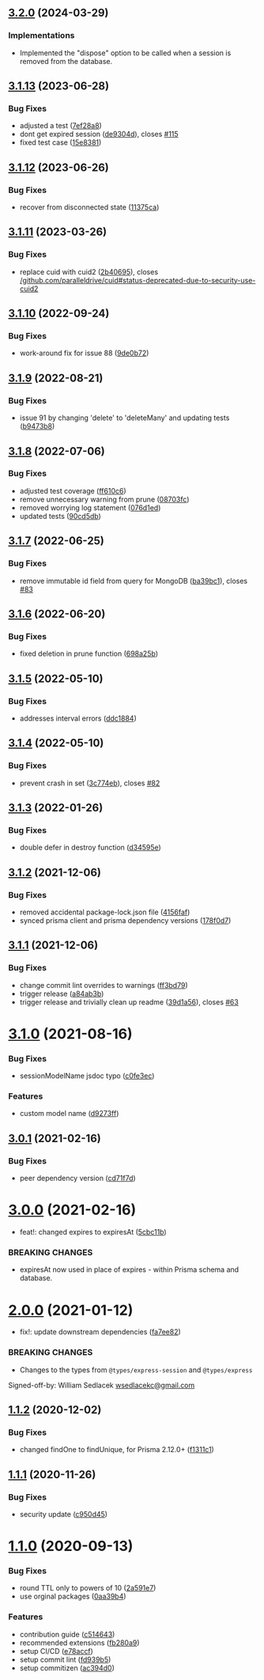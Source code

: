 ## [3.2.0](https://github.com/kleydon/prisma-session-store/compare/v3.1.12...v3.1.13) (2024-03-29)

### Implementations

- Implemented the "dispose" option to be called when a session is removed from the database.

## [3.1.13](https://github.com/kleydon/prisma-session-store/compare/v3.1.12...v3.1.13) (2023-06-28)

### Bug Fixes

- adjusted a test ([7ef28a8](https://github.com/kleydon/prisma-session-store/commit/7ef28a8cfbbe042d860d7b8b6141fefb28aacf21))
- dont get expired session ([de9304d](https://github.com/kleydon/prisma-session-store/commit/de9304de9f44239c688f2daba2657604f24537e1)), closes [#115](https://github.com/kleydon/prisma-session-store/issues/115)
- fixed test case ([15e8381](https://github.com/kleydon/prisma-session-store/commit/15e8381ef1823ca1e8628782d57127005b4fcf8f))

## [3.1.12](https://github.com/kleydon/prisma-session-store/compare/v3.1.11...v3.1.12) (2023-06-26)

### Bug Fixes

- recover from disconnected state ([11375ca](https://github.com/kleydon/prisma-session-store/commit/11375cad776c0dba429a858b37b000693998598e))

## [3.1.11](https://github.com/kleydon/prisma-session-store/compare/v3.1.10...v3.1.11) (2023-03-26)

### Bug Fixes

- replace cuid with cuid2 ([2b40695](https://github.com/kleydon/prisma-session-store/commit/2b4069513b96de294e1084fd3dc7951675e91e63)), closes [/github.com/paralleldrive/cuid#status-deprecated-due-to-security-use-cuid2](https://github.com//github.com/paralleldrive/cuid/issues/status-deprecated-due-to-security-use-cuid2)

## [3.1.10](https://github.com/kleydon/prisma-session-store/compare/v3.1.9...v3.1.10) (2022-09-24)

### Bug Fixes

- work-around fix for issue 88 ([9de0b72](https://github.com/kleydon/prisma-session-store/commit/9de0b727974bcec8130ebaa3bd507656ba1ece73))

## [3.1.9](https://github.com/kleydon/prisma-session-store/compare/v3.1.8...v3.1.9) (2022-08-21)

### Bug Fixes

- issue 91 by changing 'delete' to 'deleteMany' and updating tests ([b9473b8](https://github.com/kleydon/prisma-session-store/commit/b9473b8c9db17f98e9c5c8285fcc5bc9920e95d0))

## [3.1.8](https://github.com/kleydon/prisma-session-store/compare/v3.1.7...v3.1.8) (2022-07-06)

### Bug Fixes

- adjusted test coverage ([ff610c6](https://github.com/kleydon/prisma-session-store/commit/ff610c690ba2454e9ddc9a43945cc372e66b4713))
- remove unnecessary warning from prune ([08703fc](https://github.com/kleydon/prisma-session-store/commit/08703fc3358221459ef0059903e5242f51b26824))
- removed worrying log statement ([076d1ed](https://github.com/kleydon/prisma-session-store/commit/076d1ed7a321c33d0924b1e8aaf6f89441599801))
- updated tests ([90cd5db](https://github.com/kleydon/prisma-session-store/commit/90cd5db44b7fc2a325bd20cf9fed9642436eefca))

## [3.1.7](https://github.com/kleydon/prisma-session-store/compare/v3.1.6...v3.1.7) (2022-06-25)

### Bug Fixes

- remove immutable id field from query for MongoDB ([ba39bc1](https://github.com/kleydon/prisma-session-store/commit/ba39bc1ed2c763eb5b99b43c1aece0098e63cb2b)), closes [#83](https://github.com/kleydon/prisma-session-store/issues/83)

## [3.1.6](https://github.com/kleydon/prisma-session-store/compare/v3.1.5...v3.1.6) (2022-06-20)

### Bug Fixes

- fixed deletion in prune function ([698a25b](https://github.com/kleydon/prisma-session-store/commit/698a25b42508f12eabfd74811fecdcfc29734c58))

## [3.1.5](https://github.com/kleydon/prisma-session-store/compare/v3.1.4...v3.1.5) (2022-05-10)

### Bug Fixes

- addresses interval errors ([ddc1884](https://github.com/kleydon/prisma-session-store/commit/ddc1884facfa5d88cd2bf1fdfafef5bc14ab23b4))

## [3.1.4](https://github.com/kleydon/prisma-session-store/compare/v3.1.3...v3.1.4) (2022-05-10)

### Bug Fixes

- prevent crash in set ([3c774eb](https://github.com/kleydon/prisma-session-store/commit/3c774eb5537ad70f17b273b4cc9e3cd4cdfd5e6f)), closes [#82](https://github.com/kleydon/prisma-session-store/issues/82)

## [3.1.3](https://github.com/kleydon/prisma-session-store/compare/v3.1.2...v3.1.3) (2022-01-26)

### Bug Fixes

- double defer in destroy function ([d34595e](https://github.com/kleydon/prisma-session-store/commit/d34595e083a397466271d9d8f88b44bf35d5a6d3))

## [3.1.2](https://github.com/kleydon/prisma-session-store/compare/v3.1.1...v3.1.2) (2021-12-06)

### Bug Fixes

- removed accidental package-lock.json file ([4156faf](https://github.com/kleydon/prisma-session-store/commit/4156faf78cc261a873a137067a11389ad038ef03))
- synced prisma client and prisma dependency versions ([178f0d7](https://github.com/kleydon/prisma-session-store/commit/178f0d7531bbca8a44d75d8417e2182e348478fb))

## [3.1.1](https://github.com/kleydon/prisma-session-store/compare/v3.1.0...v3.1.1) (2021-12-06)

### Bug Fixes

- change commit lint overrides to warnings ([ff3bd79](https://github.com/kleydon/prisma-session-store/commit/ff3bd79c65751db64e504a69d1c8b4815fdb5a03))
- trigger release ([a84ab3b](https://github.com/kleydon/prisma-session-store/commit/a84ab3b3266e399f2d744b579142552419e8a141))
- trigger release and trivially clean up readme ([39d1a56](https://github.com/kleydon/prisma-session-store/commit/39d1a56069b770845c8a28af76266d1d1c92b7e1)), closes [#63](https://github.com/kleydon/prisma-session-store/issues/63)

# [3.1.0](https://github.com/kleydon/prisma-session-store/compare/v3.0.1...v3.1.0) (2021-08-16)

### Bug Fixes

- sessionModelName jsdoc typo ([c0fe3ec](https://github.com/kleydon/prisma-session-store/commit/c0fe3ec043733d46fdea50719b9ad1849a51ed76))

### Features

- custom model name ([d9273ff](https://github.com/kleydon/prisma-session-store/commit/d9273ff96a9fad8dc43a9fd1ebcb318783275632))

## [3.0.1](https://github.com/kleydon/prisma-session-store/compare/v3.0.0...v3.0.1) (2021-02-16)

### Bug Fixes

- peer dependency version ([cd71f7d](https://github.com/kleydon/prisma-session-store/commit/cd71f7d1c6accf063e6701a6c21ce4b6695a483d))

# [3.0.0](https://github.com/kleydon/prisma-session-store/compare/v2.0.0...v3.0.0) (2021-02-16)

- feat!: changed expires to expiresAt ([5cbc11b](https://github.com/kleydon/prisma-session-store/commit/5cbc11bcf8f8a0b9255dd57e1eb64b0b923636d7))

### BREAKING CHANGES

- expiresAt now used in place of expires - within Prisma schema and database.

# [2.0.0](https://github.com/kleydon/prisma-session-store/compare/v1.1.2...v2.0.0) (2021-01-12)

- fix!: update downstream dependencies ([fa7ee82](https://github.com/kleydon/prisma-session-store/commit/fa7ee82a809420a7984b60576956fe6206db27e2))

### BREAKING CHANGES

- Changes to the types from `@types/express-session` and `@types/express`

Signed-off-by: William Sedlacek <wsedlacekc@gmail.com>

## [1.1.2](https://github.com/kleydon/prisma-session-store/compare/v1.1.1...v1.1.2) (2020-12-02)

### Bug Fixes

- changed findOne to findUnique, for Prisma 2.12.0+ ([f1311c1](https://github.com/kleydon/prisma-session-store/commit/f1311c12e7df3cec10ef1ff4cecaf305ed34ca91))

## [1.1.1](https://github.com/kleydon/prisma-session-store/compare/v1.1.0...v1.1.1) (2020-11-26)

### Bug Fixes

- security update ([c950d45](https://github.com/kleydon/prisma-session-store/commit/c950d45e7c52761f6ce0300de6d2e7e7deae0b1d))

# [1.1.0](https://github.com/kleydon/prisma-session-store/compare/v1.0.0...v1.1.0) (2020-09-13)

### Bug Fixes

- round TTL only to powers of 10 ([2a591e7](https://github.com/kleydon/prisma-session-store/commit/2a591e770d75caee27f4c95df10f975d169cc2b1))
- use orginal packages ([0aa39b4](https://github.com/kleydon/prisma-session-store/commit/0aa39b41e9a696365a0d7d753afb824abd94db76))

### Features

- contribution guide ([c514643](https://github.com/kleydon/prisma-session-store/commit/c5146434860b842bbbb9fc9c0e2b1ce9192e6568))
- recommended extensions ([fb280a9](https://github.com/kleydon/prisma-session-store/commit/fb280a9c9f86c448be12329f8570d3f09212ba14))
- setup CI/CD ([e78accf](https://github.com/kleydon/prisma-session-store/commit/e78accf7c302e08e15801bc54bcf894b565cd63b))
- setup commit lint ([fd939b5](https://github.com/kleydon/prisma-session-store/commit/fd939b56214fa40b9ac4745a05961fd7ee66306d))
- setup commitizen ([ac394d0](https://github.com/kleydon/prisma-session-store/commit/ac394d09401be1ba8c9329c016fa5f48368fb1cb))
